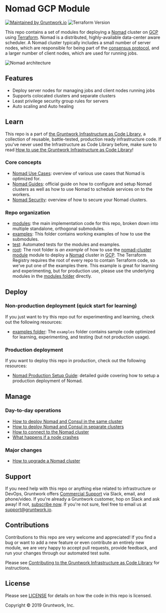 <!--
:type: service
:name: HashiCorp Nomad
:description: Deploy a Nomad cluster. Supports automatic bootstrapping, discovery of Consul servers, automatic recovery of failed servers.
:icon: /_docs/nomad-icon.png
:category: docker-orchestration
:cloud: gcp
:tags: docker, orchestration, containers
:license: gruntwork
:built-with: terraform, bash
-->

# Nomad GCP Module

[![Maintained by Gruntwork.io](https://img.shields.io/badge/maintained%20by-gruntwork.io-%235849a6.svg)](https://gruntwork.io/?ref=repo_google_nomad)
![Terraform Version](https://img.shields.io/badge/tf-%3E%3D0.12.0-blue.svg)

This repo contains a set of modules for deploying a [Nomad](https://www.nomadproject.io/) cluster on
[GCP](https://cloud.google.com/) using [Terraform](https://www.terraform.io/). Nomad is a distributed, highly-available
data-center aware scheduler. A Nomad cluster typically includes a small number of server nodes, which are responsible
for being part of the [consensus protocol](https://www.nomadproject.io/docs/internals/consensus.html), and a larger
number of client nodes, which are used for running jobs.

![Nomad architecture](https://raw.githubusercontent.com/hashicorp/terraform-google-nomad/master/_docs/architecture.png)




## Features

* Deploy server nodes for managing jobs and client nodes running jobs
* Supports colocated clusters and separate clusters
* Least privilege security group rules for servers
* Auto scaling and Auto healing




## Learn

This repo is a part of [the Gruntwork Infrastructure as Code
Library](https://gruntwork.io/infrastructure-as-code-library/), a collection of reusable, battle-tested, production
ready infrastructure code. If you've never used the Infrastructure as Code Library before, make sure to read [How to use
the Gruntwork Infrastructure as Code
Library](https://gruntwork.io/guides/foundations/how-to-use-gruntwork-infrastructure-as-code-library/)!

### Core concepts

* [Nomad Use Cases](https://www.nomadproject.io/intro/use-cases.html): overview of various use cases that Nomad is
  optimized for.
* [Nomad Guides](https://www.nomadproject.io/guides/index.html): official guide on how to configure and setup Nomad
  clusters as well as how to use Nomad to schedule services on to the workers.
* [Nomad Security](https://github.com/hashicorp/terraform-google-nomad/tree/master/modules/nomad-cluster#security): overview of how to secure your Nomad clusters.

### Repo organization

* [modules](https://github.com/hashicorp/terraform-google-nomad/tree/master/modules): the main implementation code for this repo, broken down into multiple standalone, orthogonal submodules.
* [examples](https://github.com/hashicorp/terraform-google-nomad/tree/master/examples): This folder contains working examples of how to use the submodules.
* [test](https://github.com/hashicorp/terraform-google-nomad/tree/master/test): Automated tests for the modules and examples.
* [root](https://github.com/hashicorp/terraform-google-nomad/tree/master): The root folder is *an example* of how to use the [nomad-cluster module](https://github.com/hashicorp/terraform-google-nomad/tree/master/modules/nomad-cluster) module to deploy a [Nomad](https://www.nomadproject.io/) cluster in [GCP](https://cloud.google.com/). The Terraform Registry requires the root of every repo to contain Terraform code, so we've put one of the examples there. This example is great for learning and experimenting, but for production use, please use the underlying modules in the [modules folder](https://github.com/hashicorp/terraform-google-nomad/tree/master/modules) directly.






## Deploy

### Non-production deployment (quick start for learning)

If you just want to try this repo out for experimenting and learning, check out the following resources:

* [examples folder](https://github.com/hashicorp/terraform-google-nomad/tree/master/examples): The `examples` folder contains sample code optimized for learning, experimenting, and testing (but not production usage).

### Production deployment

If you want to deploy this repo in production, check out the following resources:

* [Nomad Production Setup Guide](https://www.nomadproject.io/guides/install/production/index.html):
  detailed guide covering how to setup a production deployment of Nomad.



## Manage

### Day-to-day operations

* [How to deploy Nomad and Consul in the same
  cluster](https://github.com/hashicorp/terraform-google-nomad/tree/master/core-concepts.md#deploy-nomad-and-consul-in-the-same-cluster)
* [How to deploy Nomad and Consul in separate
  clusters](https://github.com/hashicorp/terraform-google-nomad/tree/master/core-concepts.md#deploy-nomad-and-consul-in-separate-clusters)
* [How to connect to the Nomad cluster](https://github.com/hashicorp/terraform-google-nomad/tree/master/modules/nomad-cluster/README.md#how-do-you-connect-to-the-nomad-cluster)
* [What happens if a node crashes](https://github.com/hashicorp/terraform-google-nomad/tree/master/modules/nomad-cluster/README.md#what-happens-if-a-node-crashes)

### Major changes

* [How to upgrade a Nomad cluster](https://github.com/hashicorp/terraform-google-nomad/tree/master/modules/nomad-cluster/README.md#how-do-you-roll-out-updates)




## Support

If you need help with this repo or anything else related to infrastructure or DevOps, Gruntwork offers [Commercial Support](https://gruntwork.io/support/) via Slack, email, and phone/video. If you're already a Gruntwork customer, hop on Slack and ask away! If not, [subscribe now](https://www.gruntwork.io/pricing/). If you're not sure, feel free to email us at [support@gruntwork.io](mailto:support@gruntwork.io).




## Contributions

Contributions to this repo are very welcome and appreciated! If you find a bug or want to add a new feature or even contribute an entirely new module, we are very happy to accept pull requests, provide feedback, and run your changes through our automated test suite.

Please see [Contributing to the Gruntwork Infrastructure as Code Library](https://gruntwork.io/guides/foundations/how-to-use-gruntwork-infrastructure-as-code-library/#contributing-to-the-gruntwork-infrastructure-as-code-library) for instructions.




## License

Please see [LICENSE](LICENSE) for details on how the code in this repo is licensed.


Copyright &copy; 2019 Gruntwork, Inc.
